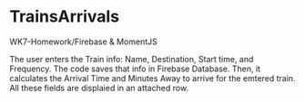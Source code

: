 # TrainsArrivals
WK7-Homework/Firebase &amp;  MomentJS

The user enters the Train info: Name, Destination, Start time, and Frequency.
The code saves that info in Firebase Database. Then, it calculates the Arrival Time and Minutes Away to arrive for the emtered train.
All these fields are displaied in an attached row.
